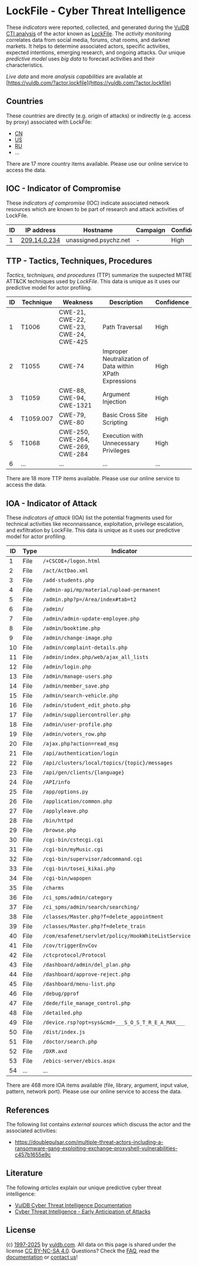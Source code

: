 # LockFile - Cyber Threat Intelligence

These _indicators_ were reported, collected, and generated during the [VulDB CTI analysis](https://vuldb.com/?kb.cti) of the actor known as [LockFile](https://vuldb.com/?actor.lockfile). The _activity monitoring_ correlates data from social media, forums, chat rooms, and darknet markets. It helps to determine associated actors, specific activities, expected intentions, emerging research, and ongoing attacks. Our unique _predictive model_ uses _big data_ to forecast activities and their characteristics.

_Live data_ and more _analysis capabilities_ are available at [https://vuldb.com/?actor.lockfile](https://vuldb.com/?actor.lockfile)

## Countries

These _countries_ are directly (e.g. origin of attacks) or indirectly (e.g. access by proxy) associated with LockFile:

* [CN](https://vuldb.com/?country.cn)
* [US](https://vuldb.com/?country.us)
* [RU](https://vuldb.com/?country.ru)
* ...

There are 17 more country items available. Please use our online service to access the data.

## IOC - Indicator of Compromise

These _indicators of compromise_ (IOC) indicate associated network resources which are known to be part of research and attack activities of LockFile.

ID | IP address | Hostname | Campaign | Confidence
-- | ---------- | -------- | -------- | ----------
1 | [209.14.0.234](https://vuldb.com/?ip.209.14.0.234) | unassigned.psychz.net | - | High

## TTP - Tactics, Techniques, Procedures

_Tactics, techniques, and procedures_ (TTP) summarize the suspected MITRE ATT&CK techniques used by _LockFile_. This data is unique as it uses our predictive model for actor profiling.

ID | Technique | Weakness | Description | Confidence
-- | --------- | -------- | ----------- | ----------
1 | T1006 | CWE-21, CWE-22, CWE-23, CWE-24, CWE-425 | Path Traversal | High
2 | T1055 | CWE-74 | Improper Neutralization of Data within XPath Expressions | High
3 | T1059 | CWE-88, CWE-94, CWE-1321 | Argument Injection | High
4 | T1059.007 | CWE-79, CWE-80 | Basic Cross Site Scripting | High
5 | T1068 | CWE-250, CWE-264, CWE-269, CWE-284 | Execution with Unnecessary Privileges | High
6 | ... | ... | ... | ...

There are 18 more TTP items available. Please use our online service to access the data.

## IOA - Indicator of Attack

These _indicators of attack_ (IOA) list the potential fragments used for technical activities like reconnaissance, exploitation, privilege escalation, and exfiltration by LockFile. This data is unique as it uses our predictive model for actor profiling.

ID | Type | Indicator | Confidence
-- | ---- | --------- | ----------
1 | File | `/+CSCOE+/logon.html` | High
2 | File | `/act/ActDao.xml` | High
3 | File | `/add-students.php` | High
4 | File | `/admin-api/mp/material/upload-permanent` | High
5 | File | `/admin.php?p=/Area/index#tab=t2` | High
6 | File | `/admin/` | Low
7 | File | `/admin/admin-update-employee.php` | High
8 | File | `/admin/booktime.php` | High
9 | File | `/admin/change-image.php` | High
10 | File | `/admin/complaint-details.php` | High
11 | File | `/admin/index.php/web/ajax_all_lists` | High
12 | File | `/admin/login.php` | High
13 | File | `/admin/manage-users.php` | High
14 | File | `/admin/member_save.php` | High
15 | File | `/admin/search-vehicle.php` | High
16 | File | `/admin/student_edit_photo.php` | High
17 | File | `/admin/suppliercontroller.php` | High
18 | File | `/admin/user-profile.php` | High
19 | File | `/admin/voters_row.php` | High
20 | File | `/ajax.php?action=read_msg` | High
21 | File | `/api/authentication/login` | High
22 | File | `/api/clusters/local/topics/{topic}/messages` | High
23 | File | `/api/gen/clients/{language}` | High
24 | File | `/API/info` | Medium
25 | File | `/app/options.py` | High
26 | File | `/application/common.php` | High
27 | File | `/applyleave.php` | High
28 | File | `/bin/httpd` | Medium
29 | File | `/browse.php` | Medium
30 | File | `/cgi-bin/cstecgi.cgi` | High
31 | File | `/cgi-bin/myMusic.cgi` | High
32 | File | `/cgi-bin/supervisor/adcommand.cgi` | High
33 | File | `/cgi-bin/tosei_kikai.php` | High
34 | File | `/cgi-bin/wapopen` | High
35 | File | `/charms` | Low
36 | File | `/ci_spms/admin/category` | High
37 | File | `/ci_spms/admin/search/searching/` | High
38 | File | `/classes/Master.php?f=delete_appointment` | High
39 | File | `/classes/Master.php?f=delete_train` | High
40 | File | `/com/esafenet/servlet/policy/HookWhiteListService.java` | High
41 | File | `/cov/triggerEnvCov` | High
42 | File | `/ctcprotocol/Protocol` | High
43 | File | `/dashboard/admin/del_plan.php` | High
44 | File | `/dashboard/approve-reject.php` | High
45 | File | `/dashboard/menu-list.php` | High
46 | File | `/debug/pprof` | Medium
47 | File | `/dede/file_manage_control.php` | High
48 | File | `/detailed.php` | High
49 | File | `/device.rsp?opt=sys&cmd=___S_O_S_T_R_E_A_MAX___` | High
50 | File | `/dist/index.js` | High
51 | File | `/doctor/search.php` | High
52 | File | `/DXR.axd` | Medium
53 | File | `/ebics-server/ebics.aspx` | High
54 | ... | ... | ...

There are 468 more IOA items available (file, library, argument, input value, pattern, network port). Please use our online service to access the data.

## References

The following list contains _external sources_ which discuss the actor and the associated activities:

* https://doublepulsar.com/multiple-threat-actors-including-a-ransomware-gang-exploiting-exchange-proxyshell-vulnerabilities-c457b1655e9c

## Literature

The following _articles_ explain our unique predictive cyber threat intelligence:

* [VulDB Cyber Threat Intelligence Documentation](https://vuldb.com/?kb.cti)
* [Cyber Threat Intelligence - Early Anticipation of Attacks](https://www.scip.ch/en/?labs.20201022)

## License

(c) [1997-2025](https://vuldb.com/?kb.changelog) by [vuldb.com](https://vuldb.com/?kb.about). All data on this page is shared under the license [CC BY-NC-SA 4.0](https://creativecommons.org/licenses/by-nc-sa/4.0/). Questions? Check the [FAQ](https://vuldb.com/?kb.faq), read the [documentation](https://vuldb.com/?kb) or [contact us](https://vuldb.com/?contact)!
